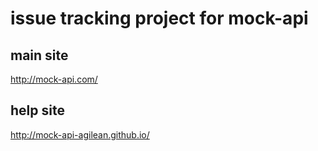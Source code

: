 # issue tracking project for mock-api

## main site
http://mock-api.com/

## help site
http://mock-api-agilean.github.io/
